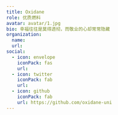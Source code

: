 ```yaml
---
title: Oxidane
role: 优质燃料
avatar: avatar/1.jpg
bio: 幸福往往是莫得透彻，而敬业的心却常常隐藏
organization:
  name: 
  url: 
social:
  - icon: envelope
    iconPack: fas
    url: 
  - icon: twitter
    iconPack: fab
    url: 
  - icon: github
    iconPack: fab
    url: https://github.com/oxidane-uni
---
```


